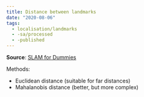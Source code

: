 ```yaml
---
title: Distance between landmarks
date: "2020-08-06"
tags:
  - localisation/landmarks
  - -sa/processed
  - -published
---
```


**Source**: [SLAM for Dummies](bibliography/riisgaard-slam-for-dummies.md)

Methods:

*   Euclidean distance (suitable for far distances)
*   Mahalanobis distance (better, but more complex)

